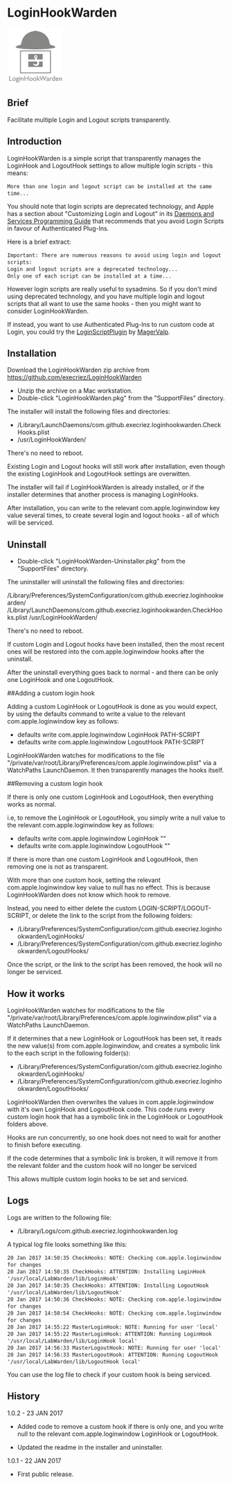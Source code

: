 
# LoginHookWarden

![Logo](images/LoginHookWarden.jpg "Logo")



## Brief

Facilitate multiple Login and Logout scripts transparently.

## Introduction

LoginHookWarden is a simple script that transparently manages the LoginHook and LogoutHook settings to allow multiple login scripts - this means:

	More than one login and logout script can be installed at the same time...

You should note that login scripts are deprecated technology, and Apple has a section about "Customizing Login and Logout" in its [Daemons and Services Programming Guide](https://developer.apple.com/library/content/documentation/MacOSX/Conceptual/BPSystemStartup/Chapters/CustomLogin.html "Daemons and Services Programming Guide") that recommends that you avoid Login Scripts in favour of Authenticated Plug-Ins. 

Here is a brief extract:

 
	Important: There are numerous reasons to avoid using login and logout scripts:
	Login and logout scripts are a deprecated technology...
	Only one of each script can be installed at a time...

However login scripts are really useful to sysadmins. So if you don't mind using deprecated technology, and you have multiple login and logout scripts that all want to use the same hooks - then you might want to consider LoginHookWarden.

If instead, you want to use Authenticated Plug-Ins to run custom code at Login, you could try the [LoginScriptPlugin](https://github.com/MagerValp/LoginScriptPlugin "LoginScriptPlugin") by [MagerValp](https://github.com/MagerValp/ "MagerValp"). 


## Installation

Download the LoginHookWarden zip archive from <https://github.com/execriez/LoginHookWarden>

* Unzip the archive on a Mac workstation.
* Double-click "LoginHookWarden.pkg" from the "SupportFiles" directory.

The installer will install the following files and directories:

* /Library/LaunchDaemons/com.github.execriez.loginhookwarden.CheckHooks.plist
* /usr/LoginHookWarden/

There's no need to reboot.

Existing Login and Logout hooks will still work after installation, even though the existing LoginHook and LogoutHook settings are overwitten.

The installer will fail if LoginHookWarden is already installed, or if the installer determines that another process is managing LoginHooks.

After installation, you can write to the relevant com.apple.loginwindow key value several times, to create several login and logout hooks - all of which will be serviced.

## Uninstall

* Double-click "LoginHookWarden-Uninstaller.pkg" from the "SupportFiles" directory.

The uninstaller will uninstall the following files and directories:

  /Library/Preferences/SystemConfiguration/com.github.execriez.loginhookwarden/
  /Library/LaunchDaemons/com.github.execriez.loginhookwarden.CheckHooks.plist
  /usr/LoginHookWarden/

There's no need to reboot.

If custom Login and Logout hooks have been installed, then the most recent ones will be restored into the com.apple.loginwindow hooks after the uninstall.

After the uninstall everything goes back to normal - and there can be only one LoginHook and one LogoutHook.
	
##Adding a custom login hook

Adding a custom LoginHook or LogoutHook is done as you would expect, by using the defaults command to write a value to the relevant com.apple.loginwindow key as follows:

* defaults write com.apple.loginwindow LoginHook PATH-SCRIPT
* defaults write com.apple.loginwindow LogoutHook PATH-SCRIPT

LoginHookWarden watches for modifications to the file "/private/var/root/Library/Preferences/com.apple.loginwindow.plist" via a WatchPaths LaunchDaemon. It then transparently manages the hooks itself.

##Removing a custom login hook

If there is only one custom LoginHook and LogoutHook, then everything works as normal.

i.e, to remove the LoginHook or LogoutHook, you simply write a null value to the relevant com.apple.loginwindow key as follows:

* defaults write com.apple.loginwindow LoginHook ""
* defaults write com.apple.loginwindow LogoutHook ""

If there is more than one custom LoginHook and LogoutHook, then removing one is not as transparent.

With more than one custom hook, setting the relevant com.apple.loginwindow key value to null has no effect. This is because LoginHookWarden does not know which hook to remove.

Instead, you need to either delete the custom LOGIN-SCRIPT/LOGOUT-SCRIPT, or delete the link to the script from the following folders: 

* /Library/Preferences/SystemConfiguration/com.github.execriez.loginhookwarden/LoginHooks/
* /Library/Preferences/SystemConfiguration/com.github.execriez.loginhookwarden/LogoutHooks/

Once the script, or the link to the script has been removed, the hook will no longer be serviced.

## How it works

LoginHookWarden watches for modifications to the file "/private/var/root/Library/Preferences/com.apple.loginwindow.plist" via a WatchPaths LaunchDaemon. 

If it determines that a new LoginHook or LogoutHook has been set, it reads the new value(s) from com.apple.loginwindow, and creates a symbolic link to the each script in the following folder(s):

* /Library/Preferences/SystemConfiguration/com.github.execriez.loginhookwarden/LoginHooks/
* /Library/Preferences/SystemConfiguration/com.github.execriez.loginhookwarden/LogoutHooks/

LoginHookWarden then overwrites the values in com.apple.loginwindow with it's own LoginHook and LogoutHook code. This code runs every custom login hook that has a symbolic link in the LoginHook or LogoutHook folders above. 

Hooks are run concurrently, so one hook does not need to wait for another to finish before executing.

If the code determines that a symbolic link is broken, it will remove it from the relevant folder and the custom hook will no longer be serviced

This allows multiple custom login hooks to be set and serviced.

## Logs

Logs are written to the following file:

* /Library/Logs/com.github.execriez.loginhookwarden.log

A typical log file looks something like this:

	20 Jan 2017 14:50:35 CheckHooks: NOTE: Checking com.apple.loginwindow for changes
	20 Jan 2017 14:50:35 CheckHooks: ATTENTION: Installing LoginHook '/usr/local/LabWarden/lib/LoginHook'
	20 Jan 2017 14:50:35 CheckHooks: ATTENTION: Installing LogoutHook '/usr/local/LabWarden/lib/LogoutHook'
	20 Jan 2017 14:50:36 CheckHooks: NOTE: Checking com.apple.loginwindow for changes
	20 Jan 2017 14:50:54 CheckHooks: NOTE: Checking com.apple.loginwindow for changes
	20 Jan 2017 14:55:22 MasterLoginHook: NOTE: Running for user 'local'
	20 Jan 2017 14:55:22 MasterLoginHook: ATTENTION: Running LoginHook '/usr/local/LabWarden/lib/LoginHook local'
	20 Jan 2017 14:56:33 MasterLogoutHook: NOTE: Running for user 'local'
	20 Jan 2017 14:56:33 MasterLogoutHook: ATTENTION: Running LogoutHook '/usr/local/LabWarden/lib/LogoutHook local'

You can use the log file to check if your custom hook is being serviced.

## History

1.0.2 - 23 JAN 2017

* Added code to remove a custom hook if there is only one, and you write null to the relevant com.apple.loginwindow LoginHook or LogoutHook.

* Updated the readme in the installer and uninstaller.

1.0.1 - 22 JAN 2017

* First public release.

